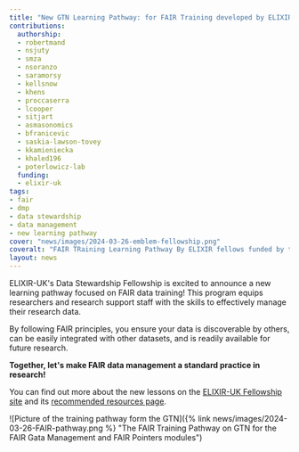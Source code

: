 ```yaml
---
title: "New GTN Learning Pathway: for FAIR Training developed by ELIXIR-UK Data Stewardship Fellows and Experts"
contributions:
  authorship: 
  - robertmand
  - nsjuty
  - smza
  - nsoranzo
  - saramorsy
  - kellsnow
  - khens
  - proccaserra
  - lcooper
  - sitjart
  - asmasonomics
  - bfranicevic
  - saskia-lawson-tovey
  - kkamieniecka
  - khaled196
  - poterlowicz-lab
  funding:
  - elixir-uk
tags:
- fair
- dmp
- data stewardship
- data management
- new learning pathway
cover: "news/images/2024-03-26-emblem-fellowship.png" 
coveralt: "FAIR TRaining Learning Pathway By ELIXIR fellows funded by the ELIXIR UK DASH project"
layout: news
---
```


ELIXIR-UK's Data Stewardship Fellowship is excited to announce a new learning pathway focused on FAIR data training! This program equips researchers and research support staff with the skills to effectively manage their research data.

By following FAIR principles, you ensure your data is discoverable by others, can be easily integrated with other datasets, and is readily available for future research.

**Together, let's make FAIR data management a standard practice in research!**

You can find out more about the new lessons on the [ELIXIR-UK Fellowship site](http://fellowship.elixiruknode.org/) and its [recommended resources page](https://fellowship.elixiruknode.org/training_materials/).

![Picture of the training pathway form the GTN]({% link news/images/2024-03-26-FAIR-pathway.png %} "The FAIR Training Pathway on GTN for the FAIR Gata Management and FAIR Pointers modules")